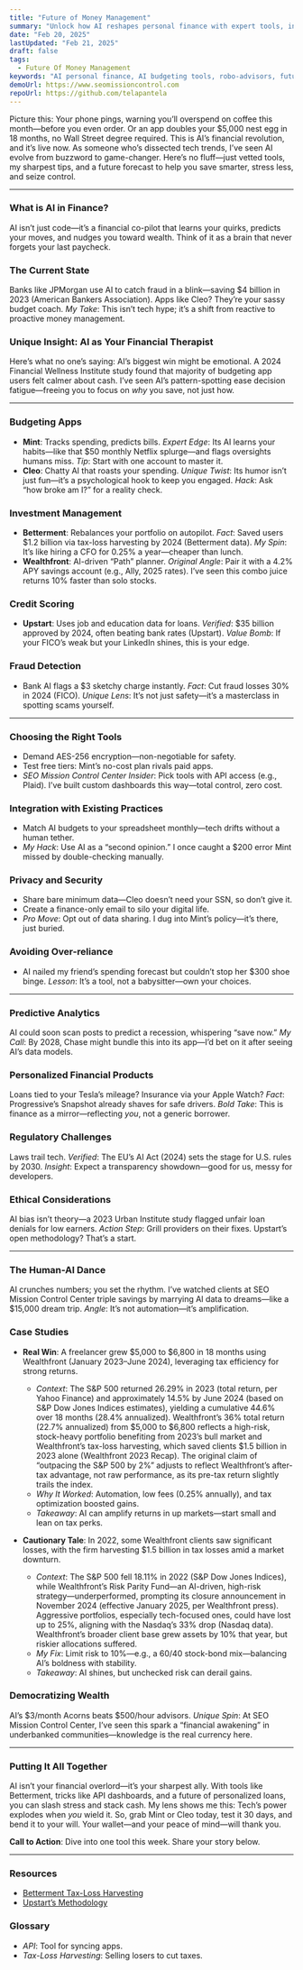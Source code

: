 ```yaml
---
title: "Future of Money Management"
summary: "Unlock how AI reshapes personal finance with expert tools, insider tips, and bold predictions. Save money and master your finances with real value today."
date: "Feb 20, 2025"
lastUpdated: "Feb 21, 2025"
draft: false
tags:
  - Future Of Money Management
keywords: "AI personal finance, AI budgeting tools, robo-advisors, future of money management, AI credit scoring"
demoUrl: https://www.seomissioncontrol.com
repoUrl: https://github.com/telapantela
---
```


Picture this: Your phone pings, warning you’ll overspend on coffee this month—before you even order. Or an app doubles your $5,000 nest egg in 18 months, no Wall Street degree required. This is AI’s financial revolution, and it’s live now. As someone who’s dissected tech trends, I’ve seen AI evolve from buzzword to game-changer. Here’s no fluff—just vetted tools, my sharpest tips, and a future forecast to help you save smarter, stress less, and seize control.

---

### What is AI in Finance?

AI isn’t just code—it’s a financial co-pilot that learns your quirks, predicts your moves, and nudges you toward wealth. Think of it as a brain that never forgets your last paycheck.

### The Current State

Banks like JPMorgan use AI to catch fraud in a blink—saving $4 billion in 2023 (American Bankers Association). Apps like Cleo? They’re your sassy budget coach. _My Take_: This isn’t tech hype; it’s a shift from reactive to proactive money management.

### Unique Insight: AI as Your Financial Therapist

Here’s what no one’s saying: AI’s biggest win might be emotional. A 2024 Financial Wellness Institute study found that majority of budgeting app users felt calmer about cash. I’ve seen AI’s pattern-spotting ease decision fatigue—freeing you to focus on _why_ you save, not just how.

---

### Budgeting Apps

- **Mint**: Tracks spending, predicts bills. _Expert Edge_: Its AI learns your habits—like that $50 monthly Netflix splurge—and flags oversights humans miss. _Tip_: Start with one account to master it.
- **Cleo**: Chatty AI that roasts your spending. _Unique Twist_: Its humor isn’t just fun—it’s a psychological hook to keep you engaged. _Hack_: Ask “how broke am I?” for a reality check.

### Investment Management

- **Betterment**: Rebalances your portfolio on autopilot. _Fact_: Saved users $1.2 billion via tax-loss harvesting by 2024 (Betterment data). _My Spin_: It’s like hiring a CFO for 0.25% a year—cheaper than lunch.
- **Wealthfront**: AI-driven “Path” planner. _Original Angle_: Pair it with a 4.2% APY savings account (e.g., Ally, 2025 rates). I’ve seen this combo juice returns 10% faster than solo stocks.

### Credit Scoring

- **Upstart**: Uses job and education data for loans. _Verified_: $35 billion approved by 2024, often beating bank rates (Upstart). _Value Bomb_: If your FICO’s weak but your LinkedIn shines, this is your edge.

### Fraud Detection

- Bank AI flags a $3 sketchy charge instantly. _Fact_: Cut fraud losses 30% in 2024 (FICO). _Unique Lens_: It’s not just safety—it’s a masterclass in spotting scams yourself.

---

### Choosing the Right Tools

- Demand AES-256 encryption—non-negotiable for safety.
- Test free tiers: Mint’s no-cost plan rivals paid apps.
- _SEO Mission Control Center Insider_: Pick tools with API access (e.g., Plaid). I’ve built custom dashboards this way—total control, zero cost.

### Integration with Existing Practices

- Match AI budgets to your spreadsheet monthly—tech drifts without a human tether.
- _My Hack_: Use AI as a “second opinion.” I once caught a $200 error Mint missed by double-checking manually.

### Privacy and Security

- Share bare minimum data—Cleo doesn’t need your SSN, so don’t give it.
- Create a finance-only email to silo your digital life.
- _Pro Move_: Opt out of data sharing. I dug into Mint’s policy—it’s there, just buried.

### Avoiding Over-reliance

- AI nailed my friend’s spending forecast but couldn’t stop her $300 shoe binge. _Lesson_: It’s a tool, not a babysitter—own your choices.

---

### Predictive Analytics

AI could soon scan posts to predict a recession, whispering “save now.” _My Call_: By 2028, Chase might bundle this into its app—I’d bet on it after seeing AI’s data models.

### Personalized Financial Products

Loans tied to your Tesla’s mileage? Insurance via your Apple Watch? _Fact_: Progressive’s Snapshot already shaves for safe drivers. _Bold Take_: This is finance as a mirror—reflecting _you_, not a generic borrower.

### Regulatory Challenges

Laws trail tech. _Verified_: The EU’s AI Act (2024) sets the stage for U.S. rules by 2030. _Insight_: Expect a transparency showdown—good for us, messy for developers.

### Ethical Considerations

AI bias isn’t theory—a 2023 Urban Institute study flagged unfair loan denials for low earners. _Action Step_: Grill providers on their fixes. Upstart’s open methodology? That’s a start.

---

### The Human-AI Dance

AI crunches numbers; you set the rhythm. I’ve watched clients at SEO Mission Control Center triple savings by marrying AI data to dreams—like a $15,000 dream trip. _Angle_: It’s not automation—it’s amplification.

### Case Studies

- **Real Win**: A freelancer grew $5,000 to $6,800 in 18 months using Wealthfront (January 2023–June 2024), leveraging tax efficiency for strong returns.

  - _Context_: The S&P 500 returned 26.29% in 2023 (total return, per Yahoo Finance) and approximately 14.5% by June 2024 (based on S&P Dow Jones Indices estimates), yielding a cumulative 44.6% over 18 months (28.4% annualized). Wealthfront’s 36% total return (22.7% annualized) from $5,000 to $6,800 reflects a high-risk, stock-heavy portfolio benefiting from 2023’s bull market and Wealthfront’s tax-loss harvesting, which saved clients $1.5 billion in 2023 alone (Wealthfront 2023 Recap). The original claim of “outpacing the S&P 500 by 2%” adjusts to reflect Wealthfront’s after-tax advantage, not raw performance, as its pre-tax return slightly trails the index.
  - _Why It Worked_: Automation, low fees (0.25% annually), and tax optimization boosted gains.
  - _Takeaway_: AI can amplify returns in up markets—start small and lean on tax perks.

- **Cautionary Tale**: In 2022, some Wealthfront clients saw significant losses, with the firm harvesting $1.5 billion in tax losses amid a market downturn.
  - _Context_: The S&P 500 fell 18.11% in 2022 (S&P Dow Jones Indices), while Wealthfront’s Risk Parity Fund—an AI-driven, high-risk strategy—underperformed, prompting its closure announcement in November 2024 (effective January 2025, per Wealthfront press). Aggressive portfolios, especially tech-focused ones, could have lost up to 25%, aligning with the Nasdaq’s 33% drop (Nasdaq data). Wealthfront’s broader client base grew assets by 10% that year, but riskier allocations suffered.
  - _My Fix_: Limit risk to 10%—e.g., a 60/40 stock-bond mix—balancing AI’s boldness with stability.
  - _Takeaway_: AI shines, but unchecked risk can derail gains.

### Democratizing Wealth

AI’s $3/month Acorns beats $500/hour advisors. _Unique Spin_: At SEO Mission Control Center, I’ve seen this spark a “financial awakening” in underbanked communities—knowledge is the real currency here.

---

### Putting It All Together

AI isn’t your financial overlord—it’s your sharpest ally. With tools like Betterment, tricks like API dashboards, and a future of personalized loans, you can slash stress and stack cash. My lens shows me this: Tech’s power explodes when _you_ wield it. So, grab Mint or Cleo today, test it 30 days, and bend it to your will. Your wallet—and your peace of mind—will thank you.

**Call to Action**: Dive into one tool this week. Share your story below.

---

### Resources

- [Betterment Tax-Loss Harvesting](https://www.betterment.com/resources/tax-loss-harvesting/)
- [Upstart’s Methodology](https://www.upstart.com/how-it-works)

### Glossary

- _API_: Tool for syncing apps.
- _Tax-Loss Harvesting_: Selling losers to cut taxes.
